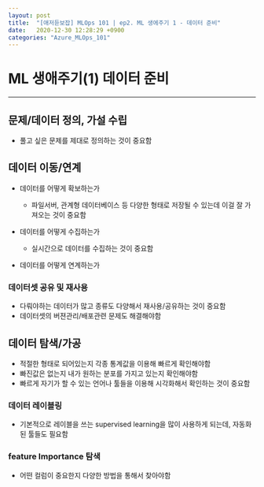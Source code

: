 ```yaml
---
layout: post
title:  "[애저듣보잡] MLOps 101 | ep2. ML 생에주기 1 - 데이터 준비"
date:   2020-12-30 12:28:29 +0900
categories: "Azure_MLOps_101"
---
```


# ML 생애주기(1) 데이터 준비
---
## 문제/데이터 정의, 가설 수립
- 풀고 싶은 문제를 제대로 정의하는 것이 중요함
## 데이터 이동/연계
- 데이터를 어떻게 확보하는가
    - 파일서버, 관계형 데이터베이스 등 다양한 형태로 저장될 수 있는데 이걸 잘 가져오는 것이 중요함

- 데이터를 어떻게 수집하는가
    - 실시간으로 데이터를 수집하는 것이 중요함
- 데이터를 어떻게 연계하는가 

### 데이터셋 공유 및 재사용
- 다뤄야하는 데이터가 많고 종류도 다양해서 재사용/공유하는 것이 중요함
- 데이터셋의 버젼관리/배포관련 문제도 해결해야함

## 데이터 탐색/가공
- 적절한 형태로 되어있는지 각종 통계값을 이용해 빠르게 확인해야함
- 빠진값은 없는지 내가 원하는 분포를 가지고 있는지 확인해야함
- 빠르게 자기가 할 수 있는 언어나 툴들을 이용해 시각화해서 확인하는 것이 중요함


### 데이터 레이블링
- 기본적으로 레이블을 쓰는 supervised learning을 많이 사용하게 되는데, 자동화된 툴들도 필요함

### feature Importance 탐색
- 어떤 컬럼이 중요한지 다양한 방법을 통해서 찾아야함
